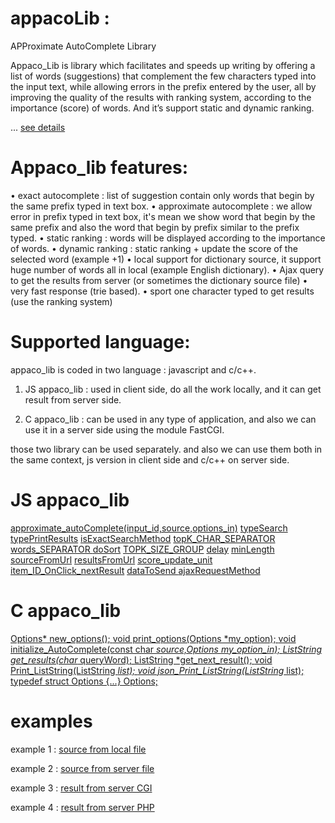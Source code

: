appacoLib : 
=========
	
APProximate AutoComplete Library
	
Appaco_Lib is library which facilitates and speeds up writing by offering a list of words (suggestions) that complement the few characters typed into the input text, while allowing errors in the prefix entered by the user, all by improving the quality of the results with ranking system, according to the importance (score) of words.
		And it’s support static and dynamic ranking.


... <a href="https://github.com/AppacoLib/api.appacoLib/wiki/Detailed-Description" title="details" target="_blank">see details </a>
	

	

Appaco_lib features:
====================
•	exact autocomplete : list of suggestion contain only words that begin by the same prefix typed in text box.
•	approximate autocomplete : we allow error in prefix typed in text box, it's mean we show word that begin by the same prefix and also the word that begin by prefix similar to the prefix typed.
•	static ranking : words will be displayed according to the importance of words.
•	dynamic ranking : static ranking + update the score of the selected word (example +1)
•	local support for dictionary source, it support huge number of words all in local (example English dictionary).
•	Ajax query to get the results from server (or sometimes the dictionary source file)
•	very fast response (trie based).
•	sport one character typed to get results (use the ranking system)

	

Supported language:
====================
appaco_lib is coded in two language : javascript and c/c++.

1) JS appaco_lib  : used in client side, do all the work locally, and it can get result from server side.

2) C appaco_lib : can be used in any type of application, and also we can use it in a server side using the module FastCGI.
	
those two library can be used separately.
and also we can use them both in the same context, js version in client side and c/c++ on server side.



JS appaco_lib
=============
<a href="#" title="details">	approximate_autoComplete(input_id,source,options_in)</a>
<a href="#" title="details">    typeSearch</a>
<a href="#" title="details">    typePrintResults</a>
<a href="#" title="details">    isExactSearchMethod</a>
<a href="#" title="details">    topK_CHAR_SEPARATOR</a>
<a href="#" title="details">    words_SEPARATOR  </a>
<a href="#" title="details">    doSort</a>
<a href="#" title="details">    TOPK_SIZE_GROUP</a>
<a href="#" title="details">    delay</a>
<a href="#" title="details">    minLength</a>
<a href="#" title="details">    sourceFromUrl</a>
<a href="#" title="details">    resultsFromUrl</a>
<a href="#" title="details">	score_update_unit</a>
<a href="#" title="details">	item_ID_OnClick_nextResult</a>
<a href="#" title="details">	dataToSend  </a>
<a href="#" title="details">	ajaxRequestMethod</a>

C appaco_lib
============
<a href="#" title="details">	Options* new_options();  </a>
<a href="#" title="details">	void print_options(Options *my_option);  </a>
<a href="#" title="details">	void initialize_AutoComplete(const char *source,Options *my_option_in);  </a>
<a href="#" title="details">	ListString* get_results(char* queryWord);  </a>
<a href="#" title="details">	ListString *get_next_result();  </a>
<a href="#" title="details">	void Print_ListString(ListString *list);  </a>
<a href="#" title="details">	void json_Print_ListString(ListString* list);  </a>
<a href="#" title="details">	typedef struct Options {...} Options;  </a>


examples
========

example 1 : <a href="source_from_local.html" title="source from local file" target="_blank">source from local file</a>
		
example 2 : <a href="source_from_server.html" title="source form server" target="_blank">source from server file</a>
		
example 3 : <a href="result_from_server_CGI.html" title="result from server" target="_blank">result from server CGI</a>
		
example 4 : <a href="result_from_server_PHP.html" title="result from server" target="_blank">result from server PHP</a>
